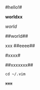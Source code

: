 #hello!#

**worldxx**

*world*

##world##

xxx
##eeee##

#xxxx#

##xxxxxxx##

`cd ~/.vim`

~~xxx~~


